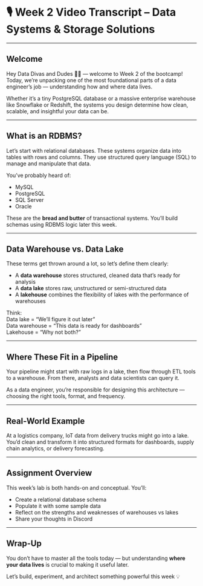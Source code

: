 # 🎙️ Week 2 Video Transcript – Data Systems & Storage Solutions

---

## Welcome

Hey Data Divas and Dudes 👋🏽 — welcome to Week 2 of the bootcamp!  
Today, we’re unpacking one of the most foundational parts of a data 
engineer’s job — understanding how and where data lives.

Whether it’s a tiny PostgreSQL database or a massive enterprise warehouse 
like Snowflake or Redshift, the systems you design determine how clean, 
scalable, and insightful your data can be.

---

## What is an RDBMS?

Let’s start with relational databases. These systems organize data into 
tables with rows and columns. They use structured query language (SQL) to 
manage and manipulate that data.

You’ve probably heard of:
- MySQL
- PostgreSQL
- SQL Server
- Oracle

These are the **bread and butter** of transactional systems. You’ll build 
schemas using RDBMS logic later this week.

---

## Data Warehouse vs. Data Lake

These terms get thrown around a lot, so let’s define them clearly:

- A **data warehouse** stores structured, cleaned data that’s ready for 
analysis  
- A **data lake** stores raw, unstructured or semi-structured data  
- A **lakehouse** combines the flexibility of lakes with the performance 
of warehouses

Think:  
Data lake = “We’ll figure it out later”  
Data warehouse = “This data is ready for dashboards”  
Lakehouse = “Why not both?”

---

## Where These Fit in a Pipeline

Your pipeline might start with raw logs in a lake, then flow through ETL 
tools to a warehouse. From there, analysts and data scientists can query 
it.

As a data engineer, you’re responsible for designing this architecture — 
choosing the right tools, format, and frequency.

---

## Real-World Example

At a logistics company, IoT data from delivery trucks might go into a 
lake. You’d clean and transform it into structured formats for dashboards, 
supply chain analytics, or delivery forecasting.

---

## Assignment Overview

This week’s lab is both hands-on and conceptual. You’ll:

- Create a relational database schema  
- Populate it with some sample data  
- Reflect on the strengths and weaknesses of warehouses vs lakes  
- Share your thoughts in Discord  

---

## Wrap-Up

You don’t have to master all the tools today — but understanding **where 
your data lives** is crucial to making it useful later.

Let’s build, experiment, and architect something powerful this week 💡


